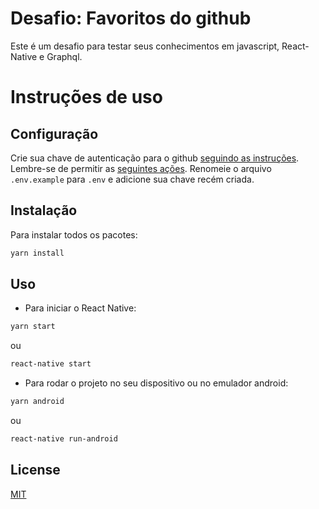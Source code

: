 # Desafio: Favoritos do github

Este é um desafio para testar seus conhecimentos em javascript, React-Native e Graphql.

# Instruções de uso

## Configuração

Crie sua chave de autenticação para o github [seguindo as instruções](https://help.github.com/en/github/authenticating-to-github/creating-a-personal-access-token-for-the-command-line).
Lembre-se de permitir as [seguintes ações](https://developer.github.com/v4/guides/forming-calls/#authenticating-with-graphql).
Renomeie o arquivo `.env.example` para `.env` e adicione sua chave recém criada.

## Instalação

Para instalar todos os pacotes:

```bash
yarn install
```

## Uso

- Para iniciar o React Native:

```bash
yarn start
```

ou

```bash
react-native start
```

- Para rodar o projeto no seu dispositivo ou no emulador android:

```bash
yarn android
```

ou

```bash
react-native run-android
```

## License

[MIT](https://choosealicense.com/licenses/mit/)
